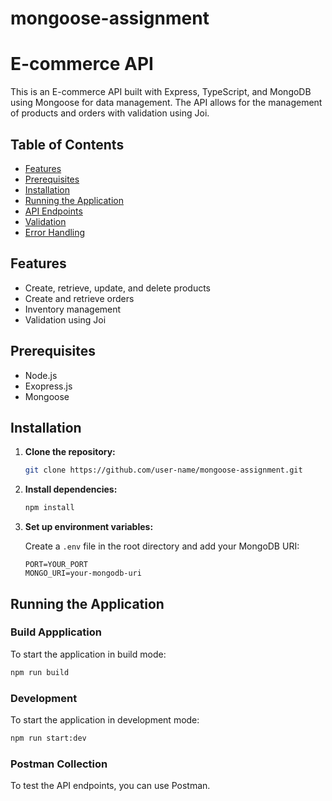 # mongoose-assignment


# E-commerce API

This is an E-commerce API built with Express, TypeScript, and MongoDB using Mongoose for data management. The API allows for the management of products and orders with validation using Joi.

## Table of Contents

- [Features](#features)
- [Prerequisites](#prerequisites)
- [Installation](#installation)
- [Running the Application](#running-the-application)
- [API Endpoints](#api-endpoints)
- [Validation](#validation)
- [Error Handling](#error-handling)

## Features

- Create, retrieve, update, and delete products
- Create and retrieve orders
- Inventory management
- Validation using Joi

## Prerequisites

- Node.js
- Exopress.js
- Mongoose

## Installation

1. **Clone the repository:**

    ```bash
    git clone https://github.com/user-name/mongoose-assignment.git
    ```

2. **Install dependencies:**

    ```bash
    npm install
    ```

3. **Set up environment variables:**

    Create a `.env` file in the root directory and add your MongoDB URI:

    ```env
    PORT=YOUR_PORT
    MONGO_URI=your-mongodb-uri
    ```

## Running the Application
### Build Appplication 
To start the application in build mode:

```bash
npm run build
```
### Development

To start the application in development mode:

```bash
npm run start:dev
```
### Postman Collection
To test the API endpoints, you can use Postman.